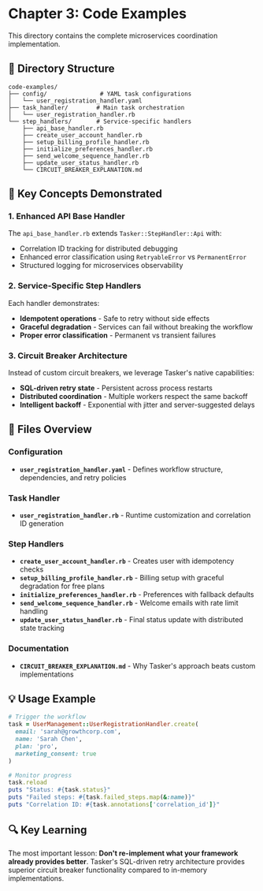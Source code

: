 # Chapter 3: Code Examples

This directory contains the complete microservices coordination implementation.

## 📁 Directory Structure

```
code-examples/
├── config/               # YAML task configurations
│   └── user_registration_handler.yaml
├── task_handler/        # Main task orchestration
│   └── user_registration_handler.rb
└── step_handlers/       # Service-specific handlers
    ├── api_base_handler.rb
    ├── create_user_account_handler.rb
    ├── setup_billing_profile_handler.rb
    ├── initialize_preferences_handler.rb
    ├── send_welcome_sequence_handler.rb
    ├── update_user_status_handler.rb
    └── CIRCUIT_BREAKER_EXPLANATION.md
```

## 🌟 Key Concepts Demonstrated

### 1. **Enhanced API Base Handler**
The `api_base_handler.rb` extends `Tasker::StepHandler::Api` with:
- Correlation ID tracking for distributed debugging
- Enhanced error classification using `RetryableError` vs `PermanentError`
- Structured logging for microservices observability

### 2. **Service-Specific Step Handlers**
Each handler demonstrates:
- **Idempotent operations** - Safe to retry without side effects
- **Graceful degradation** - Services can fail without breaking the workflow
- **Proper error classification** - Permanent vs transient failures

### 3. **Circuit Breaker Architecture**
Instead of custom circuit breakers, we leverage Tasker's native capabilities:
- **SQL-driven retry state** - Persistent across process restarts
- **Distributed coordination** - Multiple workers respect the same backoff
- **Intelligent backoff** - Exponential with jitter and server-suggested delays

## 📖 Files Overview

### Configuration
- **`user_registration_handler.yaml`** - Defines workflow structure, dependencies, and retry policies

### Task Handler
- **`user_registration_handler.rb`** - Runtime customization and correlation ID generation

### Step Handlers
- **`create_user_account_handler.rb`** - Creates user with idempotency checks
- **`setup_billing_profile_handler.rb`** - Billing setup with graceful degradation for free plans
- **`initialize_preferences_handler.rb`** - Preferences with fallback defaults
- **`send_welcome_sequence_handler.rb`** - Welcome emails with rate limit handling
- **`update_user_status_handler.rb`** - Final status update with distributed state tracking

### Documentation
- **`CIRCUIT_BREAKER_EXPLANATION.md`** - Why Tasker's approach beats custom implementations

## 💡 Usage Example

```ruby
# Trigger the workflow
task = UserManagement::UserRegistrationHandler.create(
  email: 'sarah@growthcorp.com',
  name: 'Sarah Chen',
  plan: 'pro',
  marketing_consent: true
)

# Monitor progress
task.reload
puts "Status: #{task.status}"
puts "Failed steps: #{task.failed_steps.map(&:name)}"
puts "Correlation ID: #{task.annotations['correlation_id']}"
```

## 🔍 Key Learning

The most important lesson: **Don't re-implement what your framework already provides better**. Tasker's SQL-driven retry architecture provides superior circuit breaker functionality compared to in-memory implementations.